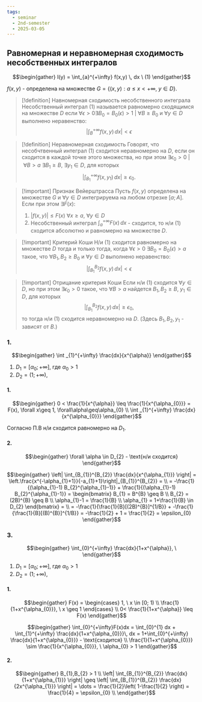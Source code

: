 ```yaml
---
tags:
  - seminar
  - 2nd-semester
  - 2025-03-05
---
```


## Равномерная и неравномерная сходимость несобственных интегралов

$$\begin{gather}
I(y) = \int_{a}^{+\infty} f(x,y) \, dx \ (1)
\end{gather}$$

$f(x,y)$ - определена на множестве $G = \{ (x,y): a \leq x <+\infty, \ y \in D \}$.

> [!definition] Навномерная сходимость  несобственного интеграла
> Несобственный интеграл (1) называется равномерно сходящимся на множестве $D$ если $\forall \epsilon > 0 \exists B_{0} = B_{0}(\epsilon) > 1 \ | \ \forall B \geq B_{0}$ и $\forall y \in D$ выполнено неравенство:
> $$\left| \int_{B}^{+\infty} f(x,y) \, dx  \right| < \epsilon$$

> [!definition] Неравномерная сходимость
> Говорят, что несобчтвенный интеграл (1) сходится неравномерно на $D$, если он сходится в каждой точке этого множества, но при этом $\exists \epsilon_{0} > 0 \ | \ \forall B>a \ \exists B_{1} \geq B, \ \exists y_{1} \in D$, для которых
> $$\left| \int_{B_{1}}^{+\infty} f(x,y_{1}) \, dx \right| \geq \epsilon_{0}.$$

> [!important] Признак Вейерштрасса
> Пусть $f(x,y)$ определена на множестве $G$ и $\forall y \in D$ интегрируема на любом отрезке $[a;A]$. Если при этом $\exists F(x)$:
> 1. $|f(x,y)| \leq F(x) \ \forall x \geq a, \ \forall y \in D$
> 2. Несобственный интеграл $\int_{a}^{+\infty}F(x) \, dx$ - сходится, то н/и (1) сходится абсолютно и равномерно на множестве $D$.

> [!important] Критерий Коши
> Н/и (1) сходится равномерно на множестве $D$ тогда и только тогда, когда $\forall \epsilon>0 \ \exists B_{0} = B_{0}(\epsilon) > a$ такое, что $\forall B_{1},B_{2} \geq B_{0}$ и $\forall y \in D$ выполнено неравенство:
> $$\left| \int_{B_{1}}^{B_{2}} f(x,y) \, dx  \right| < \epsilon $$

> [!important] Отрицание критерия Коши
> Если н/и (1) сходится $\forall y \in D$, но при этом $\exists\epsilon_{0}>0$ такое, что $\forall B>a$ найдется $B_{1},B_{2}\geq B$, $y_{1}\in D$, для которых
> $$\left| \int_{B_{1}}^{B_{2}} f(x,y) \, dx  \right| \geq \epsilon_{0},$$
>  то тогда н/и (1) сходится неравномерно на $D$.
>  (Здесь $B_{1},B_{2},y_{1}$ - зависят от $B$.)

### 1.

$$\begin{gather}
\int _{1}^{+\infty} \frac{dx}{x^{\alpha}}
\end{gather}$$

1. $D_{1} = [\alpha_{0}; +\infty]$, где $\alpha_{0} > 1$
2. $D_{2} = (1; +\infty)$,

#### 1.

$$\begin{gather}
0 < \frac{1}{x^{\alpha}} \leq \frac{1}{x^{\alpha_{0}}} = F(x), \forall x\geq 1, \forall\alpha\geq\alpha_{0} \\
\int _{1}^{+\infty} \frac{dx}{x^{\alpha_{0}}}
\end{gather}$$

Согласно П.В н/и сходится равномерно на $D_{1}$.

#### 2.

$$\begin{gather}
\forall \alpha \in D_{2} - \text{н/и сходится}
\end{gather}$$

$$\begin{gather}
\left| \int_{B_{1}}^{B_{2}} \frac{dx}{x^{\alpha_{1}}}  \right| = \left.\frac{x^{-\alpha_{1}+1}}{-a_{1}+1}\right|_{B_{1}}^{B_{2}} = \\
= -\frac{1}{(\alpha_{1}-1) B_{2}^{\alpha_{1}-1}} + \frac{1}{(\alpha_{1}-1) B_{2}^{\alpha_{1}-1}} = \begin{bmatrix}
B_{1} = B^{B} \geq B \\
B_{2} = (2B)^{B} \geq B \\
\alpha_{1}-1 = \frac{1}{B} \\
\alpha_{1} = 1+\frac{1}{B} \in D_{2}
\end{bmatrix} = \\
= -\frac{1}{\frac{1}{B}[(2B)^{B}]^{1/B}} + -\frac{1}{\frac{1}{B}[(B)^{B}]^{1/B}} = -\frac{1}{2} + 1 = \frac{1}{2} = \epsilon_{0}
\end{gather}$$

### 3.

$$\begin{gather}
\int_{0}^{+\infty} \frac{dx}{1+x^{\alpha}}, \
\end{gather}$$

1. $D_{1} = [\alpha_{0}; +\infty]$, где $\alpha_{0} > 1$
2. $D_{2} = (1; +\infty)$,

#### 1.

$$\begin{gather}
F(x) = \begin{cases}
1, \ x \in [0; 1) \\
\frac{1}{1+x^{\alpha_{0}}}, \ x \geq 1
\end{cases} \\
0< \frac{1}{1+x^{\alpha}} \leq F(x)
\end{gather}$$

$$\begin{gather}
\int_{0}^{+\infty}F(x)dx = \int_{0}^{1} dx  + \int_{1}^{+\infty} \frac{dx}{1+x^{\alpha_{0}}}\, dx = 1+\int_{0}^{+\infty} \frac{dx}{1+x^{\alpha_{0}}} - \text{сходится} \\
\frac{1}{1+x^{\alpha_{0}}} \sim \frac{1}{x^{\alpha_{0}}}, \ \alpha_{0} > 1
\end{gather}$$

#### 2. 

$$\begin{gather}
B_{1},B_{2} > 1 \\
\left| \int_{B_{1}}^{B_{2}} \frac{dx}{1+x^{\alpha_{1}}}  \right| \geq \left| \int_{B_{1}}^{B_{2}} \frac{dx}{2x^{\alpha_{1}}}  \right| = \dots = \frac{1}{2}\left( 1-\frac{1}{2} \right) = \frac{1}{4} = \epsilon_{0} \\
\end{gather}$$

### 